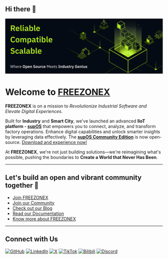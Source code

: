 ## Hi there 👋

<!--
<p align="center">
  <a href="https://www.ultralytics.com/">
  <img width="900" src="https://github.com/ultralytics/assets/raw/main/im/banner-ultralytics-github.png"></a>
</p>
<div align="center">
 -->
 ![iamge](image.png)
<br>
# Welcome to [FREEZONEX](https://your-freezonex-website.com)

**FREEZONEX** is on a mission to *Revolutionize Industrial Software and Elevate Digital Experiences*.

Built for **Industry** and **Smart City**, we've launched an advanced **IIoT platform - [supOS](https://your-supos-website.com)** that empowers you to connect, analyze, and transform factory operations. Enhance digital capabilities and unlock smarter insights by leveraging data effectively. The **[supOS Community Edition](https://github.com/your-org/supos-community-edition)** is now open-source. [Download and experience now!](https://github.com/your-org/supos-community-edition)

At **FREEZONEX**, we're not just building solutions—we're reimagining what's possible, pushing the boundaries to **Create a World that Never Has Been**.

---

## Let's build an open and vibrant community together 🚀

- [Join FREEZONEX](https://your-freezonex-website.com/join)
- [Join our Community](https://discord.com/invite/your-discord-link)
- [Check out our Blog](https://your-freezonex-website.com/blog)
- [Read our Documentation](https://your-freezonex-website.com/docs)
- [Know more about FREEZONEX](https://your-freezonex-website.com/about)

---

## Connect with Us

[![GitHub](https://img.shields.io/badge/GitHub-181717?style=for-the-badge&logo=github&logoColor=white)](https://github.com/FREEZONEX)
[![LinkedIn](https://img.shields.io/badge/LinkedIn-0077B5?style=for-the-badge&logo=linkedin&logoColor=white)](https://www.linkedin.com/company/91136833)
[![X](https://img.shields.io/badge/X-1DA1F2?style=for-the-badge&logo=x&logoColor=white)](https://x.com/FreezoneX123)
[![TikTok](https://img.shields.io/badge/TikTok-000000?style=for-the-badge&logo=tiktok&logoColor=white)](https://tiktok.com/@your-profile)
[![Bilibili](https://img.shields.io/badge/Bilibili-00A1D6?style=for-the-badge&logo=bilibili&logoColor=white)](https://bilibili.com/your-profile)
[![Discord](https://img.shields.io/badge/Discord-7289DA?style=for-the-badge&logo=discord&logoColor=white)](https://discord.gg/G2zdNb52Vq)

<br>
